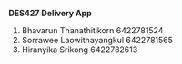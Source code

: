 **DES427 Delivery App**
1. Bhavarun Thanathitikorn   6422781524
2. Sorrawee Laowithayangkul  6422781565
3. Hiranyika Srikong         6422782613

